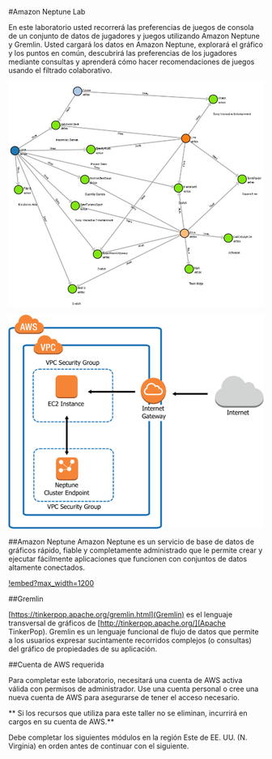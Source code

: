 #Amazon Neptune Lab

En este laboratorio usted recorrerá las preferencias de juegos de consola de un conjunto de datos de jugadores y juegos utilizando Amazon Neptune y Gremlin. Usted cargará los datos en Amazon Neptune, explorará el gráfico y los puntos en común, descubrirá las preferencias de los jugadores mediante consultas y aprenderá cómo hacer recomendaciones de juegos usando el filtrado colaborativo.

![Graph](images/graph.jpg)

![Graph](images/arch.png)

##Amazon Neptune
Amazon Neptune es un servicio de base de datos de gráficos rápido, fiable y completamente administrado que le permite crear y ejecutar fácilmente aplicaciones que funcionen con conjuntos de datos altamente conectados. 

[!embed?max_width=1200](https://www.youtube.com/watch?v=Rl6UwE7kLio)

##Gremlin

[https://tinkerpop.apache.org/gremlin.html](Gremlin) es el lenguaje transversal de gráficos de [http://tinkerpop.apache.org/](Apache TinkerPop). Gremlin es un lenguaje funcional de flujo de datos que permite a los usuarios expresar sucintamente recorridos complejos (o consultas) del gráfico de propiedades de su aplicación.

##Cuenta de AWS requerida

Para completar este laboratorio, necesitará una cuenta de AWS activa válida con permisos de administrador. Use una cuenta personal o cree una nueva cuenta de AWS para asegurarse de tener el acceso necesario.

** Si los recursos que utiliza para este taller no se eliminan, incurrirá en cargos en su cuenta de AWS.**

Debe completar los siguientes módulos en la región Este de EE. UU. (N. Virginia) en orden antes de continuar con el siguiente.